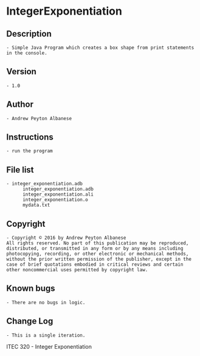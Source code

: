 # IntegerExponentiation

## Description 
	- Simple Java Program which creates a box shape from print statements in the console.
## Version 
	- 1.0
## Author 
	- Andrew Peyton Albanese
## Instructions 
	- run the program
## File list 
	- integer_exponentiation.adb
          integer_exponentiation.adb
          integer_exponentiation.ali
          integer_exponentiation.o
          mydata.txt
  
## Copyright 
	- Copyright © 2016 by Andrew Peyton Albanese
	All rights reserved. No part of this publication may be reproduced, distributed, or transmitted in any form or by any means including photocopying, recording, or other electronic or mechanical methods, without the prior written permission of the publisher, except in the case of brief quotations embodied in critical reviews and certain other noncommercial uses permitted by copyright law.
## Known bugs
	- There are no bugs in logic.
## Change Log 
	- This is a single iteration.

ITEC 320 - Integer Exponentiation 
